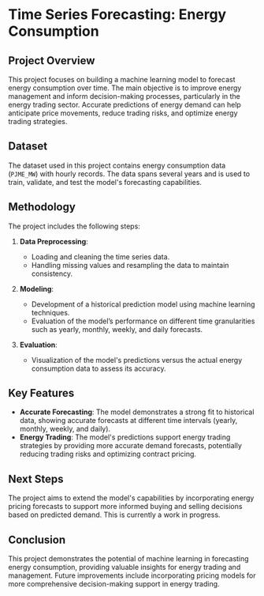# Time Series Forecasting: Energy Consumption

## Project Overview

This project focuses on building a machine learning model to forecast energy consumption over time. The main objective is to improve energy management and inform decision-making processes, particularly in the energy trading sector. Accurate predictions of energy demand can help anticipate price movements, reduce trading risks, and optimize energy trading strategies.

## Dataset

The dataset used in this project contains energy consumption data (`PJME_MW`) with hourly records. The data spans several years and is used to train, validate, and test the model's forecasting capabilities.

## Methodology

The project includes the following steps:

1. **Data Preprocessing**: 
   - Loading and cleaning the time series data.
   - Handling missing values and resampling the data to maintain consistency.

2. **Modeling**:
   - Development of a historical prediction model using machine learning techniques.
   - Evaluation of the model’s performance on different time granularities such as yearly, monthly, weekly, and daily forecasts.
   
3. **Evaluation**:
   - Visualization of the model's predictions versus the actual energy consumption data to assess its accuracy.

## Key Features

- **Accurate Forecasting**: The model demonstrates a strong fit to historical data, showing accurate forecasts at different time intervals (yearly, monthly, weekly, and daily).
- **Energy Trading**: The model's predictions support energy trading strategies by providing more accurate demand forecasts, potentially reducing trading risks and optimizing contract pricing.

## Next Steps

The project aims to extend the model's capabilities by incorporating energy pricing forecasts to support more informed buying and selling decisions based on predicted demand. This is currently a work in progress.

## Conclusion

This project demonstrates the potential of machine learning in forecasting energy consumption, providing valuable insights for energy trading and management. Future improvements include incorporating pricing models for more comprehensive decision-making support in energy trading.
